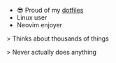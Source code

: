 - 😎 Proud of my [dotfiles](https://github.com/stepanzak/dotfiles)
- Linux user
- Neovim enjoyer

\> Thinks about thousands of things

\> Never actually does anything
